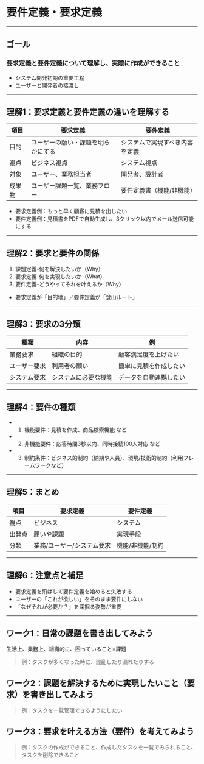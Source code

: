 # 要件定義・要求定義

---

## ゴール
### 要求定義と要件定義について理解し、実際に作成ができること
- システム開発初期の重要工程
- ユーザーと開発者の橋渡し

---

## 理解1：要求定義と要件定義の違いを理解する
| 項目 | 要求定義 | 要件定義 |
|------|----------|----------|
| 目的 | ユーザーの願い・課題を明らかにする | システムで実現すべき内容を定義 |
| 視点 | ビジネス視点 | システム視点 |
| 対象 | ユーザー、業務担当者 | 開発者、設計者 |
| 成果物 | ユーザー課題一覧、業務フロー | 要件定義書（機能/非機能） |


- 要求定義例：もっと早く顧客に見積を出したい
- 要件定義例：見積書をPDFで自動生成し、3クリック以内でメール送信可能にする

---

## 理解2：要求と要件の関係
1. 課題定義-何を解決したいか（Why）
2. 要求定義-何を実現したいか（What）
3. 要件定義-どうやってそれを叶えるか（Why）

- 要求定義が「目的地」／要件定義が「登山ルート」

---

## 理解3：要求の3分類
| 種類 | 内容 | 例 |
|------|------|----|
| 業務要求 | 組織の目的 | 顧客満足度を上げたい |
| ユーザー要求 | 利用者の願い | 簡単に見積を作成したい |
| システム要求 | システムに必要な機能 | データを自動連携したい |

---

## 理解4：要件の種類
- 1. 機能要件：見積を作成、商品検索機能 など
- 2. 非機能要件：応答時間3秒以内、同時接続100人対応 など
- 3. 制約条件：ビジネス的制約（納期や人員）、環境/技術的制約（利用フレームワークなど）

---

## 理解5：まとめ
| 項目 | 要求定義 | 要件定義 |
|------|----------|----------|
| 視点 | ビジネス | システム |
| 出発点 | 願いや課題 | 実現手段 |
| 分類 | 業務/ユーザー/システム要求 | 機能/非機能/制約 |

---

## 理解6：注意点と補足
- 要求定義を飛ばして要件定義を始めると失敗する
- ユーザーの「これが欲しい」をそのまま要件にしない
- 「なぜそれが必要か？」を深掘る姿勢が重要

---

## ワーク1：日常の課題を書き出してみよう
生活上、業務上、組織的に、困っていること=課題
> 例：タスクが多くなった時に、混乱したり漏れたりする

## ワーク2：課題を解決するために実現したいこと（要求）を書き出してみよう
> 例：タスクを一覧管理できるようにしたい

## ワーク3：要求を叶える方法（要件）を考えてみよう
> 例：タスクの作成ができること、作成したタスクを一覧でみられること、タスクを削除できること
